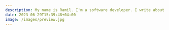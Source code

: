 ```yaml
---
description: My name is Ramil. I'm a software developer. I write about technology and other stuff.
date: 2023-06-29T15:39:48+04:00
image: /images/preview.jpg
---
```

